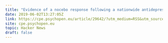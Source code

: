 ```yaml
---
title: "Evidence of a nocebo response following a nationwide antidepressant drug switch"
date: 2019-06-02T13:27:05Z
link: https://cpe.psychopen.eu/article/29642/?utm_medium=RSS&utm_source=hune
site: cpe.psychopen.eu
topic: Hacker News
draft: false
---
```

